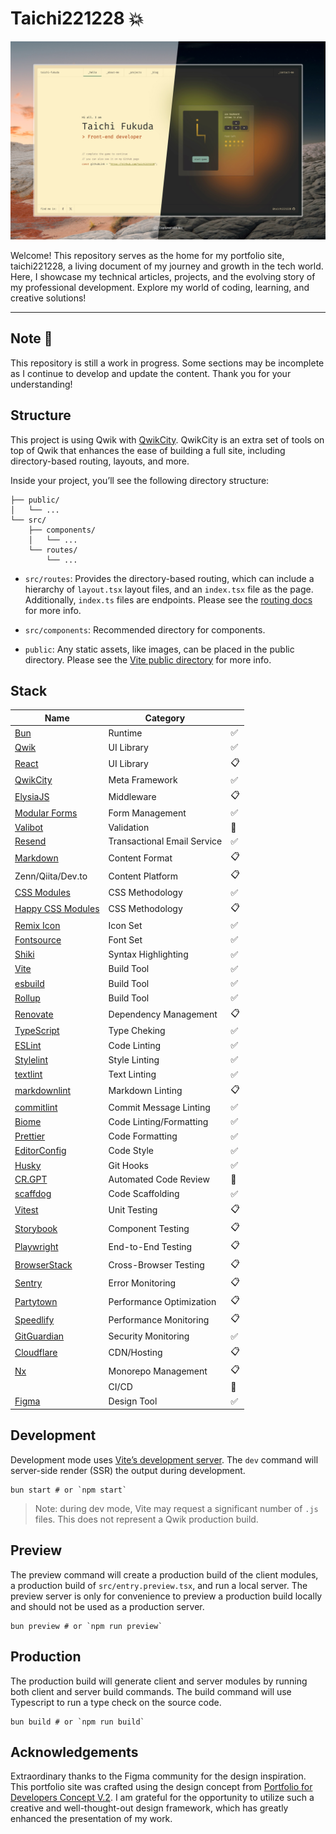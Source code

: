 # Taichi221228 :boom:

![Capture of top page](https://raw.githubusercontent.com/taichi221228/taichi221228/master/assets/main-visual.jpeg)

Welcome! This repository serves as the home for my portfolio site, taichi221228, a living document of my journey and growth in the tech world. Here, I showcase my technical articles, projects, and the evolving story of my professional development. Explore my world of coding, learning, and creative solutions!

---

## Note :construction:

This repository is still a work in progress. Some sections may be incomplete as I continue to develop and update the content. Thank you for your understanding!

## Structure

This project is using Qwik with [QwikCity](https://qwik.dev/). QwikCity is an extra set of tools on top of Qwik that enhances the ease of building a full site, including directory-based routing, layouts, and more.

Inside your project, you’ll see the following directory structure:

```
├── public/
│   └── ...
└── src/
    ├── components/
    │   └── ...
    └── routes/
        └── ...
```

- `src/routes`: Provides the directory-based routing, which can include a hierarchy of `layout.tsx` layout files, and an `index.tsx` file as the page. Additionally, `index.ts` files are endpoints. Please see the [routing docs](https://qwik.dev/docs/routing/) for more info.

- `src/components`: Recommended directory for components.

- `public`: Any static assets, like images, can be placed in the public directory. Please see the [Vite public directory](https://vitejs.dev/guide/assets.html#the-public-directory) for more info.

## Stack

| Name                                                                | Category                    |                    |
| ------------------------------------------------------------------- | --------------------------- | ------------------ |
| [Bun](https://bun.sh/)                                              | Runtime                     | :white_check_mark: |
| [Qwik](https://qwik.dev/)                                           | UI Library                  | :white_check_mark: |
| [React](https://react.dev/)                                         | UI Library                  | :clipboard:        |
| [QwikCity](https://qwik.dev/)                                       | Meta Framework              | :white_check_mark: |
| [ElysiaJS](https://elysiajs.com/)                                   | Middleware                  | :clipboard:        |
| [Modular Forms](https://modularforms.dev/)                          | Form Management             | :white_check_mark: |
| [Valibot](https://valibot.dev/)                                     | Validation                  | :construction:     |
| [Resend](https://resend.com/)                                       | Transactional Email Service | :white_check_mark: |
| [Markdown](https://markdownguide.org/)                              | Content Format              | :clipboard:        |
| Zenn/Qiita/Dev.to                                                   | Content Platform            | :clipboard:        |
| [CSS Modules](https://github.com/css-modules/css-modules/)          | CSS Methodology             | :white_check_mark: |
| [Happy CSS Modules](https://github.com/mizdra/happy-css-modules/)   | CSS Methodology             | :clipboard:        |
| [Remix Icon](https://remixicon.com/)                                | Icon Set                    | :white_check_mark: |
| [Fontsource](https://fontsource.org/)                               | Font Set                    | :white_check_mark: |
| [Shiki](https://shiki.style/)                                       | Syntax Highlighting         | :white_check_mark: |
| [Vite](https://vitejs.dev/)                                         | Build Tool                  | :white_check_mark: |
| [esbuild](https://esbuild.github.io/)                               | Build Tool                  | :white_check_mark: |
| [Rollup](https://rollupjs.org/)                                     | Build Tool                  | :white_check_mark: |
| [Renovate](https://docs.renovatebot.com/)                           | Dependency Management       | :clipboard:        |
| [TypeScript](https://typescriptlang.org/)                           | Type Cheking                | :white_check_mark: |
| [ESLint](https://eslint.org/)                                       | Code Linting                | :white_check_mark: |
| [Stylelint](https://stylelint.io/)                                  | Style Linting               | :white_check_mark: |
| [textlint](https://textlint.github.io/)                             | Text Linting                | :white_check_mark: |
| [markdownlint](https://github.com/DavidAnson/markdownlint/)         | Markdown Linting            | :clipboard:        |
| [commitlint](https://github.com/conventional-changelog/commitlint/) | Commit Message Linting      | :white_check_mark: |
| [Biome](https://biomejs.dev/)                                       | Code Linting/Formatting     | :white_check_mark: |
| [Prettier](https://prettier.io/)                                    | Code Formatting             | :white_check_mark: |
| [EditorConfig](https://editorconfig.org/)                           | Code Style                  | :white_check_mark: |
| [Husky](https://typicode.github.io/husky/)                          | Git Hooks                   | :white_check_mark: |
| [CR.GPT](https://github.com/anc95/ChatGPT-CodeReview/)              | Automated Code Review       | :construction:     |
| [scaffdog](https://scaff.dog/)                                      | Code Scaffolding            | :white_check_mark: |
| [Vitest](https://vitest.dev/)                                       | Unit Testing                | :clipboard:        |
| [Storybook](https://storybook.js.org/)                              | Component Testing           | :clipboard:        |
| [Playwright](https://playwright.dev/)                               | End-to-End Testing          | :clipboard:        |
| [BrowserStack](https://browserstack.com/)                           | Cross-Browser Testing       | :clipboard:        |
| [Sentry](https://sentry.io/)                                        | Error Monitoring            | :clipboard:        |
| [Partytown](https://partytown.builder.io/)                          | Performance Optimization    | :clipboard:        |
| [Speedlify](https://speedlify.dev/)                                 | Performance Monitoring      | :clipboard:        |
| [GitGuardian](https://gitguardian.com/)                             | Security Monitoring         | :white_check_mark: |
| [Cloudflare](https://cloudflare.com/)                               | CDN/Hosting                 | :clipboard:        |
| [Nx](https://nx.dev/)                                               | Monorepo Management         | :clipboard:        |
|                                                                     | CI/CD                       | :thinking:         |
| [Figma](https://figma.com/)                                         | Design Tool                 | :white_check_mark: |

## Development

Development mode uses [Vite’s development server](https://vitejs.dev/). The `dev` command will server-side render (SSR) the output during development.

```shell
bun start # or `npm start`
```

> Note: during dev mode, Vite may request a significant number of `.js` files. This does not represent a Qwik production build.

## Preview

The preview command will create a production build of the client modules, a production build of `src/entry.preview.tsx`, and run a local server. The preview server is only for convenience to preview a production build locally and should not be used as a production server.

```shell
bun preview # or `npm run preview`
```

## Production

The production build will generate client and server modules by running both client and server build commands. The build command will use Typescript to run a type check on the source code.

```shell
bun build # or `npm run build`
```

## Acknowledgements

Extraordinary thanks to the Figma community for the design inspiration. This portfolio site was crafted using the design concept from [Portfolio for Developers Concept V.2](https://figma.com/community/file/1100794861710979147/portfolio-for-developers-concept-v-2). I am grateful for the opportunity to utilize such a creative and well-thought-out design framework, which has greatly enhanced the presentation of my work.
